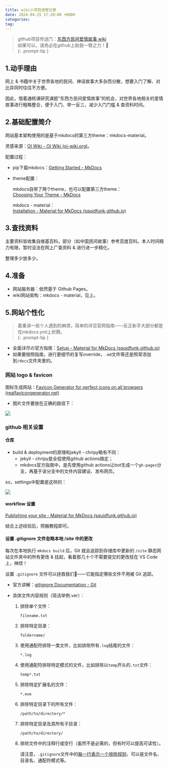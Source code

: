 ```yaml
---
title: wiki小项目进程记录
date: 2024-04-25 17:20:00 +0800
categories: 
tag: 
---
```

> github项目传送门：[东西方民间爱情故事 wiki](https://worldsfolklovestory.github.io/)  
如果可以，请务必在github上助我一臂之力！:pray: ​  
{: .prompt-tip }  
## 1.动手理由

网上 & 书籍中关于世界各地的民间、神话故事大多杂而分散，想要入门了解、对比异同时往往不方便。  

因此，借着通核课研究课题“东西方民间爱情故事”的机会，对世界各地相关的爱情故事进行粗略整合，便于入门、举一反三，减少入门门槛 & 查资料时间。  

## 2.基础配置简介

网站基本架构使用的是基于mkdocs的第三方theme：mkdocs-material。  

灵感来源：[OI Wiki - OI Wiki (oi-wiki.org)](https://oi-wiki.org/)。  

配置过程：

- pip下载mkdocs：[Getting Started - MkDocs](https://www.mkdocs.org/getting-started/)

- theme配置：  

  mkdocs自带了两个theme，也可以配置第三方theme：  
  [Choosing Your Theme - MkDocs](https://www.mkdocs.org/user-guide/choosing-your-theme/)    

  mkdocs - material：  
  [Installation - Material for MkDocs (squidfunk.github.io)](https://squidfunk.github.io/mkdocs-material/getting-started/)  

## 3.查找资料  

主要资料皆收集自维基百科，部分（如中国民间故事）参考百度百科。本人时间精力有限，暂时没法在网上广查资料 & 进行进一步精化。

整理多少放多少。    

## 4.准备

- 网站服务器：依然基于 Github Pages。
- wiki网站架构：mkdocs - material，见上。

## 5.网站个性化
> 着重讲一些个人遇到的麻烦，简单的详见官网指南——反正新手大部分都是在mkdocs.yml上折腾。  
{: .prompt-tip }  

- 全面详尽の官方指南：[Setup - Material for MkDocs (squidfunk.github.io)](https://squidfunk.github.io/mkdocs-material/setup/)  
- 如果要按照指南，进行更细节的复写override，`.md`文件等还是照常添加到`/docs`文件夹里的。

### 网站 logo & favicon

图标生成网站：[Favicon Generator for perfect icons on all browsers (realfavicongenerator.net)](https://realfavicongenerator.net/)

- 图片文件要放在正确的路径下：

![](https://cdn.jsdelivr.net/gh/Makicelse/image/img/study/202404252000512.png)

### github 相关设置

#### 仓库

- build & deployment的原理和jekyll - chripy略有不同：  
  - jekyll - chripy是全程使用github actions搞定；  
  - mkdocs官方指南中，是先使用github actions让bot生成一个`gh-pages`分支，再基于该分支中的文件内容建设、发布网页。

so，settings中配置是这样的：  

![](https://cdn.jsdelivr.net/gh/Makicelse/image/img/study/202404252031652.png)

#### workflow 设置

[Publishing your site - Material for MkDocs (squidfunk.github.io)](https://squidfunk.github.io/mkdocs-material/publishing-your-site/)  

结合上述经验后，照搬教程即可。  

#### 设置 .gitignore 文件忽略本地 /site 中的更改

每次在本地执行 `mkdocs build` 后，Git 就会追踪到存储库中更新的 `/site` 静态网站文件夹中的所有更改 & 挂起，看着那几十个不需要提交的更改挂在 VS Code 上，神烦！  

设置  `.gitignore` 文件可以拯救我们:raised_hands:——它能指定哪些文件不用被 Git 追踪。  

- 官方讲解：[gitignore Documentation - Git](https://git-scm.com/docs/gitignore)

- 具体文件内容规则（简洁举例.ver）：

  1. 排除单个文件：  

     `filename.txt`   

  2. 排除特定目录：  

     `foldername/`  

  3. 使用通配符排除一类文件，比如排除所有`.log`结尾的文件：  

     `*.log`    

  4. 使用通配符排除特定模式的文件，比如排除以`temp`开头的`.txt`文件：  

     `temp*.txt`  

  5. 排除特定扩展名的文件：  

     `*.exe`  

  6. 排除特定目录下的所有文件：  

     `/path/to/directory/*`  

  7. 排除特定目录及其所有子目录：  

     `/path/to/directory/`  

  8. 排除文件中的注释行或空行（虽然不是必需的，但有时可以提高可读性）。  

     请注意，`.gitignore`文件中的<u>每一行表示一个排除规则</u>，可以是文件名、目录名、通配符模式等。  

